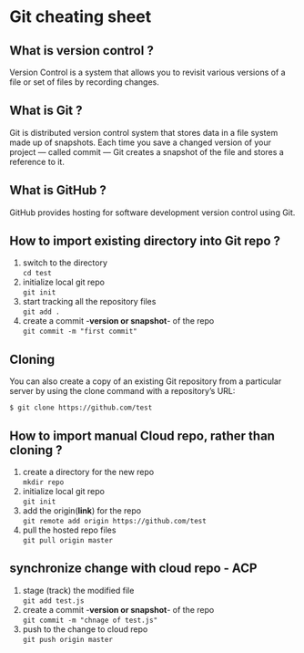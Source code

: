 # Git cheating sheet

## What is version control ?
Version Control is a system that allows you to revisit various versions of a file or set of files by recording changes.

## What is Git ?
Git is distributed version control system that stores data in a file system made up of snapshots. Each time you save a changed version of your project — called commit — Git creates a snapshot of the file and stores a reference to it.

## What is GitHub ?
GitHub provides hosting for software development version control using Git.

## How to import existing directory into Git repo ?
1. switch to the directory <br/>
`cd test`
2. initialize local git repo <br/>
`git init`
3. start tracking all the repository files <br/>
`git add .`
4. create a commit -**version or snapshot**- of the repo <br/>
`git commit -m "first commit"`

## Cloning
You can also create a copy of an existing Git repository from a particular server by using the clone command with a repository’s URL:
```
$ git clone https://github.com/test
```
## How to import manual Cloud repo, rather than cloning ?
1. create a directory for the new repo <br/>
`mkdir repo`
2. initialize local git repo <br/>
`git init`
3. add the origin(**link**) for the repo <br/>
`git remote add origin https://github.com/test`
4. pull the hosted repo files <br/>
`git pull origin master`

## synchronize change with cloud repo - **ACP**
1. stage (track) the modified file <br/>
`git add test.js`
2. create a commit -**version or snapshot**- of the repo <br/>
`git commit -m "chnage of test.js"`
3. push to the change to cloud repo <br/>
`git push origin master`
